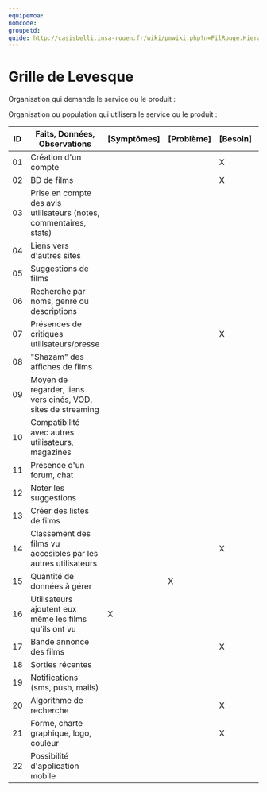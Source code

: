 ```yaml
---
equipemoa: 
nomcode: 
groupetd: 
guide: http://casisbelli.insa-rouen.fr/wiki/pmwiki.php?n=FilRouge.HierachiserBesoins
---
```


# Grille de Levesque

Organisation qui demande le service ou le produit : 

Organisation ou population qui utilisera le service ou le produit : 

| ID | Faits, Données, Observations | [Symptômes] | [Problème] | [Besoin] | [Objectif] | [Opportunité] | [Sol] | [HS] | [R] |
|----|------------------------------|----------|----------|--------|-------------|----------|----------|-----------|------------|
| 01 | Création d'un compte |     |          |    X    |             |          |          |           |            |
| 02 | BD de films |          |          |    X    |             |          |          |           |            |
| 03 | Prise en compte des avis utilisateurs (notes, commentaires, stats) |          |          |        |      X       |          |          |           |            |
| 04 | Liens vers d'autres sites |          |          |        |             |     X     |          |           |            |
| 05 | Suggestions de films |          |          |        |       X      |          |          |           |            |
| 06 | Recherche par noms, genre ou descriptions |          |          |        |       X      |          |          |           |            |
| 07 | Présences de critiques utilisateurs/presse |          |          |    X    |             |          |          |           |            |
| 08 | "Shazam" des affiches de films |          |          |        |             |     X     |          |           |            |
| 09 | Moyen de regarder, liens vers cinés, VOD, sites de streaming |          |          |        |             |       X   |          |           |            |
| 10 | Compatibilité avec autres utilisateurs, magazines |          |          |        |      X       |          |          |           |            |
| 11 | Présence d'un forum, chat |          |          |        |             |     X     |          |           |            |
| 12 | Noter les suggestions |          |          |        |             |          |     X     |           |            |
| 13 | Créer des listes de films |          |          |        |             |     X     |          |           |            |
| 14 | Classement des films vu accesibles par les autres utilisateurs |          |          |    X    |             |          |          |           |            |
| 15 | Quantité de données à gérer |          |     X     |        |             |          |          |           |            |
| 16 | Utilisateurs ajoutent eux même les films qu'ils ont vu |     X     |          |        |             |          |          |           |            |
| 17 | Bande annonce des films |          |          |    X    |             |          |          |           |            |
| 18 | Sorties récentes |          |          |        |             |     X     |          |           |            |
| 19 | Notifications (sms, push, mails) |          |          |        |             |     X     |          |           |            |
| 20 | Algorithme de recherche |          |          |    X    |             |          |     X     |           |            |
| 21 | Forme, charte graphique, logo, couleur |          |          |    X    |             |          |          |           |            |
| 22 | Possibilité d'application mobile |          |          |        |             |     X     |          |           |            |
